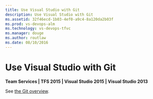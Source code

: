 ```yaml
---
title: Use Visual Studio with Git
description: Use Visual Studio with Git
ms.assetid: 32f46ecd-1b03-4ef0-a9c4-8a120da2b03f
ms.prod: vs-devops-alm
ms.technology: vs-devops-tfvc
ms.manager: douge
ms.author: routlaw
ms.date: 08/10/2016
---
```


# Use Visual Studio with Git

**Team Services | TFS 2015 | Visual Studio 2015 | Visual Studio 2013**

See [the Git overview](../git/overview.md).
